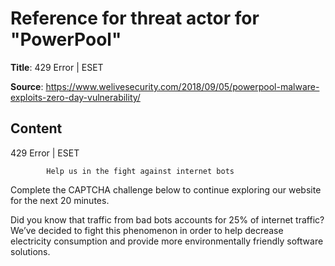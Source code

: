 # Reference for threat actor for "PowerPool"

**Title**: 429 Error | ESET

**Source**: https://www.welivesecurity.com/2018/09/05/powerpool-malware-exploits-zero-day-vulnerability/

## Content










429 Error | ESET

















            Help us in the fight against internet bots
        
Complete the CAPTCHA challenge below to continue exploring our website for the next 20 minutes.













Did you know that traffic from bad bots accounts for 25% of internet traffic?
We’ve decided to fight this phenomenon in order to help decrease electricity consumption and provide more environmentally friendly software solutions.











